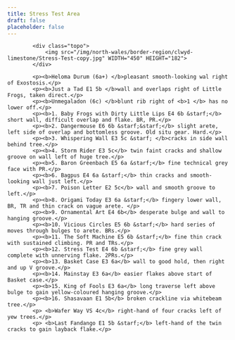 ```yaml
---
title: Stress Test Area
draft: false
placeholder: false
---
```


            <div class="topo">
                <img src="/img/north-wales/border-region/clwyd-limestone/Stress-Test-copy.jpg" WIDTH="450" HEIGHT="182">
            </div>

            <p><b>Heloma Durum (6a+) </b>pleasant smooth-looking wal right of Exostosis.</p>
            <p><b>Just a Tad E1 5b </b>wall and overlaps right of Little Frogs, taken direct.</p>
            <p><b>Unmegaladon (6c) </b>blunt rib right of <b>1 </b> has no lower off.</p>
            <p><b>1. Baby Frogs with Dirty Little Lips E4 6b &starf;</b> short wall, difficult overlap and flake. BR, PR.</p>
            <p><b>2. Dangermouse E6 6b &starf;&starf;</b> slight arete, left side of overlap and bottomless groove. Old situ gear. Hard.</p>
            <p><b>3. Whispering Wall E3 5c &starf; </b>cracks in side wall behind tree.</p>
            <p><b>4. Storm Rider E3 5c</b> twin faint cracks and shallow groove on wall left of huge tree.</p>
            <p><b>5. Baron Greenbach E5 6a &starf;</b> fine technical grey face with PR.</p>
            <p><b>6. Bagpus E4 6a &starf;</b> thin cracks and smooth-looking wall just left.</p>
            <p><b>7. Poison Letter E2 5c</b> wall and smooth groove to left.</p>
            <p><b>8. Origami Today E3 6a &starf;</b> fingery lower wall, BR, TR and thin crack on vague arete. </p>
            <p><b>9. Ornamental Art E4 6b</b> desperate bulge and wall to hanging groove.</p>
            <p><b>10. Vicious Circles E5 6b &starf;</b> hard series of moves through bulges to arete. BRs.</p>
            <p><b>11. The Soft Machine E5 6b &starf;</b> fine thin crack with sustained climbing. PR and TRs.</p>
            <p><b>12. Stress Test E4 6b &starf;</b> fine grey wall complete with unnerving flake. 2PRs.</p>
            <p><b>13. Basket Case E3 6a</b> wall to good hold, then right and up V groove.</p>
            <p><b>14. Mainstay E3 6a</b> easier flakes above start of Basket case.</p>
            <p><b>15. King of Fools E3 6a</b> long traverse left above bulge to gain yellow-coloured hanging groove.</p>
            <p><b>16. Shasavaan E1 5b</b> broken crackline via whitebeam tree.</p>
            <p> <b>Wafer Way VS 4c</b> right-hand of four cracks left of yew trees.</p>
            <p> <b>Last Fandango E1 5b &starf;</b> left-hand of the twin cracks to gain layback flake.</p>




